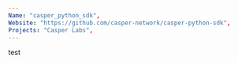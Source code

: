 ```yaml
---
Name: "casper_python_sdk",
Website: "https://github.com/casper-network/casper-python-sdk",
Projects: "Casper Labs",
---
```

<!--lang:en--> 
test
<!--lang:es--] 
test
<!--lang:de--] 
test
<!--lang:fr--] 
test
<!--lang:pl--] 
test
<!--lang:uk--] 
test
[!--lang:*-->  
